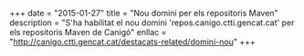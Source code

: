 +++
date        = "2015-01-27"
title       = "Nou domini per els repositoris Maven"
description = "S'ha habilitat el nou domini 'repos.canigo.ctti.gencat.cat' per els repositoris Maven de Canigó"
enllac	    = "http://canigo.ctti.gencat.cat/destacats-related/domini-nou"
+++

